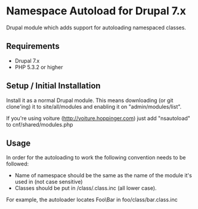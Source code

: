 Namespace Autoload for Drupal 7.x
========================
Drupal module which adds support for autoloading namespaced classes.

Requirements
--------------------------------

* Drupal 7.x
* PHP 5.3.2 or higher

Setup / Initial Installation
--------------------------------

Install it as a normal Drupal module. This means downloading (or git clone'ing) it to site/all/modules and enabling it on "admin/modules/list".

If you're using voiture (http://voiture.hoppinger.com) just add "nsautoload" to cnf/shared/modules.php


Usage
--------------------------------

In order for the autoloading to work the following convention needs to be followed:

* Name of namespace should be the same as the name of the module it's used in (not case sensitive)
* Classes should be put in <module>/class/<classname>.class.inc (all lower case).

For example, the autoloader locates Foo\Bar in foo/class/bar.class.inc 

